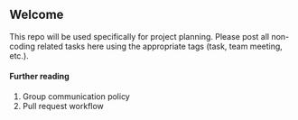 Welcome
-------

This repo will be used specifically for project planning. Please post all non-coding related tasks here using the appropriate tags (task, team meeting, etc.).

#### Further reading

1. Group communication policy
2. Pull request workflow
